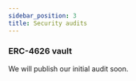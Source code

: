 ```yaml
---
sidebar_position: 3
title: Security audits
---
```


### ERC-4626 vault

We will publish our initial audit soon.
